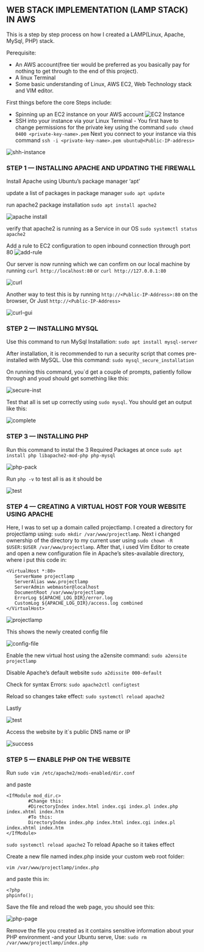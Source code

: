## WEB STACK IMPLEMENTATION (LAMP STACK) IN AWS

This is a step by step process on how I created a LAMP(Linux, Apache, MySql, PHP) stack.

Perequisite:
- An AWS account(free tier would be preferred as you basically pay for nothing to get through to the end of this project).
- A linux Terminal
- Some basic understanding of Linux, AWS EC2, Web Technology stack and VIM editor.

First things before the core Steps include:
- Spinning up an EC2 instance on your AWS account
![EC2 Instance](./images/ScreenShot_4_3_2022_9_45_53_PM.png)
- SSH into your instance via your Linux Terminal -
You first have to change permissions for the private key using the command `sudo chmod 0400 <private-key-name>.pem` 
Next you connect to your instance via this command `ssh -i <private-key-name>.pem ubuntu@<Public-IP-address>`


![shh-instance](./images/ScreenShot_4_3_2022_11_39_43_PM.png)

### STEP 1 — INSTALLING APACHE AND UPDATING THE FIREWALL
Install Apache using Ubuntu’s package manager ‘apt’

update a list of packages in package manager
`sudo apt update`

run apache2 package installation
`sudo apt install apache2`


![apache install](./images/ScreenShot_4_3_2022_9_52_13_PM.png)

verify that apache2 is running as a Service in our OS
`sudo systemctl status apache2`

Add a rule to EC2 configuration to open inbound connection through port 80
![add-rule](./images/ScreenShot_4_3_2022_9_55_3PM.png)

Our server is now running which we can confirm on our local machine by running `curl http://localhost:80`
or
 `curl http://127.0.0.1:80`


 ![curl](./images/ScreenShot_4_3_2022_9_57_58_PM.png)

 Another way to test this is by running `http://<Public-IP-Address>:80` on the browser, Or Just `http://<Public-IP-Address>`


 ![curl-gui](./images/ScreenShot_4_3_2022_10_02_41_PM.png)

 ### STEP 2 — INSTALLING MYSQL

Use this command to run MySql Installation:
`sudo apt install mysql-server`

After installation, it is recommended to run a security script that comes pre-installed with MySQL. Use this command:
`sudo mysql_secure_installation`

On running this command, you`d get a couple of prompts, patiently follow through and youd should get something like this:


![secure-inst](./images/ScreenShot_4_3_2022_10_17_21_PM.png)

Test that all is set up correctly using `sudo mysql`. You should get an output like this:


![complete](./images/Scree4_3_2022_10_18_PM.png)


### STEP 3 — INSTALLING PHP

Run this command to instal the 3 Required Packages at once `sudo apt install php libapache2-mod-php php-mysql`


![php-pack](/images/ScreenShot_4_3_2022_10_23_58_PM.png)

Run `php -v` to test all is as it should be


![test](/images/ScreenShot_4_3_2022_10_24_34_PM.png)


### STEP 4 — CREATING A VIRTUAL HOST FOR YOUR WEBSITE USING APACHE

Here, I was to set up a domain called projectlamp. I created a directory for projectlamp using: `sudo mkdir /var/www/projectlamp`. Next i changed ownership of the directory to my current user using `sudo chown -R $USER:$USER /var/www/projectlamp`. After that, i used Vim Editor to create and open a new configuration file in Apache’s sites-available directory, where i put this code in:

 ```
 <VirtualHost *:80>
    ServerName projectlamp
    ServerAlias www.projectlamp 
    ServerAdmin webmaster@localhost
    DocumentRoot /var/www/projectlamp
    ErrorLog ${APACHE_LOG_DIR}/error.log
    CustomLog ${APACHE_LOG_DIR}/access.log combined
</VirtualHost>
```


![projectlamp](./images/ScreenShot_4_3_2022_10_38_53nnu_PM.png)

This shows the newly created config file


![config-file](./images/ScreenShot_4_3_2022_10_39_56tttt_PM.png)

Enable the new virtual host using the a2ensite command:
`sudo a2ensite projectlamp`

Disable Apache’s default website
`sudo a2dissite 000-default`

Check for syntax Errors:
`sudo apache2ctl configtest`

Reload so changes take effect:
`sudo systemctl reload apache2`

Lastly


![test](./images/ScreenShot_4_3_2022_11_12_19_PM.png)

Access the website by it`s public DNS name or IP


![success](./images/ScreenShot_4_3_2022_11_04_02_PM.png)


### STEP 5 — ENABLE PHP ON THE WEBSITE

Run `sudo vim /etc/apache2/mods-enabled/dir.conf`

and paste 

```
<IfModule mod_dir.c>
        #Change this:
        #DirectoryIndex index.html index.cgi index.pl index.php index.xhtml index.htm
        #To this:
        DirectoryIndex index.php index.html index.cgi index.pl index.xhtml index.htm
</IfModule>
```

`sudo systemctl reload apache2` To reload Apache so it takes effect

Create a new file named index.php inside your custom web root folder:

`vim /var/www/projectlamp/index.php` 

and paste this in:

```
<?php
phpinfo();
```

Save the file and reload the web page, you should see this:


![php-page](./images/ScreenShot_4_3_2022_11_38_59_PM.png)

Remove the file you created as it contains sensitive information about your PHP environment -and your Ubuntu serve, Use: `sudo rm /var/www/projectlamp/index.php`

